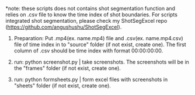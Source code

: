 *note: these scripts does not contains shot segmentation function and relies on .csv file to know the time index of shot boundaries. For scripts integrated shot segmentation, please check my ShotSegExcel repo (https://github.com/angushushu/ShotSegExcel).

1. Preparation:
Put .mp4(ex. name.mp4) file and .csv(ex. name.mp4.csv) file of time index in to "source" folder (if not exist, create one).
The first column of .csv should be time index with format 00:00:00:00.

2. run: python screenshot.py
| take screenshots. The screenshots will be in the "frames" folder (if not exist, create one).

3. run: python formsheets.py
| form excel files with screenshots in "sheets" folder (if not exist, create one).
